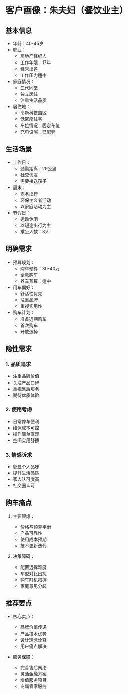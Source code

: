 # 客户画像：朱夫妇（餐饮业主）

## 基本信息
- 年龄：40-45岁
- 职业：
  - 房地产经纪人
  - 工作年限：17年
  - 经常出差
  - 工作压力适中
- 家庭情况：
  - 三代同堂
  - 独立居住
  - 注重生活品质
- 居住地：
  - 高新科技园区
  - 低密度住宅
  - 车位情况：固定车位
  - 充电设施：已配套

## 生活场景
- 工作日：
  - 通勤距离：29公里
  - 社交访友
  - 需要接送孩子
- 周末：
  - 商务出行
  - 环保主义者活动
  - 以家庭活动为主
- 节假日：
  - 运动休闲
  - 以短途出行为主
  - 乘坐人数：3人

## 明确需求
- 预算规划：
  - 购车预算：30-40万
  - 全款购车
  - 养车预算：适中
- 用车偏好：
  - 舒适性优先
  - 注重品牌
  - 重视实用性
- 购车计划：
  - 准备近期购车
  - 首次购车
  - 开放选择

## 隐性需求
### 1. 品质追求
- 注重品牌价值
- 关注产品口碑
- 重视售后服务
- 期待优质体验

### 2. 使用考虑
- 日常停车便利
- 维保成本可控
- 操作简单直观
- 空间实用舒适

### 3. 情感诉求
- 彰显个人品味
- 提升生活品质
- 家人认可度高
- 社交圈认可

## 购车痛点
1. 主要顾虑：
   - 价格与预算平衡
   - 产品可靠性
   - 使用成本预期
   - 技术更新迭代

2. 决策障碍：
   - 配置选择难度
   - 车型对比困扰
   - 购车时机把握
   - 家庭意见分歧

## 推荐要点
- 核心卖点：
  - 品牌价值传递
  - 产品技术优势
  - 设计理念诠释
  - 用户痛点解决

- 服务保障：
  - 完善售后网络
  - 灵活金融方案
  - 增值服务项目
  - 专属管家服务